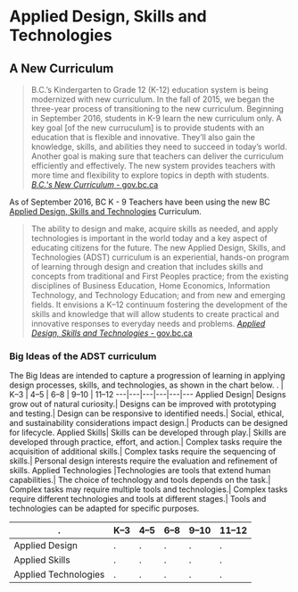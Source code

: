 # Applied Design, Skills and Technologies

## A New Curriculum

> B.C.’s Kindergarten to Grade 12 (K-12) education system is being modernized with new curriculum. In the fall of 2015, we began the three-year process of transitioning to the new curriculum.
> Beginning in September 2016, students in K-9 learn the new curriculum only. 
> A key goal \[of the new curruculum\] is to provide students with an education that is flexible and innovative. They’ll also gain the knowledge, skills, and abilities they need to succeed in today’s world.
> Another goal is making sure that teachers can deliver the curriculum efficiently and effectively. The new system provides teachers with more time and flexibility to explore topics in depth with students.
> [_B.C.'s New Curriculum_ - gov.bc.ca](http://www2.gov.bc.ca/gov/content/education-training/k-12/teach/curriculum)

As of September 2016, BC K - 9 Teachers have been using the new BC [Applied Design, Skills and Technologies](https://curriculum.gov.bc.ca/curriculum/applied-design-skills-and-technologies/introduction) Curriculum.  

> The ability to design and make, acquire skills as needed, and apply technologies is important in the world today and a key aspect of educating citizens for the future.
> The new Applied Design, Skills, and Technologies (ADST) curriculum is an experiential, hands-on program of learning through design and creation that includes skills and concepts from traditional and First Peoples practice; from the existing disciplines of Business Education, Home Economics, Information Technology, and Technology Education; and from new and emerging fields. It envisions a K–12 continuum fostering the development of the skills and knowledge that will allow students to create practical and innovative responses to everyday needs and problems.
> [_Applied Design, Skills and Technologies_ - gov.bc.ca](https://curriculum.gov.bc.ca/curriculum/applied-design-skills-and-technologies/introduction)

### Big Ideas of the ADST curriculum
The Big Ideas are intended to capture a progression of learning in applying design processes, skills, and technologies, as shown in the chart below. 
 . | K–3	| 4–5	| 6–8	| 9–10	| 11–12
---|---|---|---|---|---
Applied Design|	Designs grow out of natural curiosity.|	Designs can be improved with prototyping and testing.|	Design can be responsive to identified needs.|	Social, ethical, and sustainability considerations impact design.|	Products can be designed for lifecycle.
Applied Skills|	Skills can be developed through play.|	Skills are developed through practice, effort, and action.|	Complex tasks require the acquisition of additional skills.|	Complex tasks require the sequencing of skills.|	Personal design interests require the evaluation and refinement of skills.
Applied Technologies	|Technologies are tools that extend human capabilities.| The choice of technology and tools depends on the task.|	Complex tasks may require multiple tools and technologies.|	Complex tasks require different technologies and tools at different stages.|	Tools and technologies can be adapted for specific purposes.


<!-- 
K–5 Foundations

Students in Kindergarten to Grade 5 will have opportunities to develop foundations in Applied Design, Skills, and Technologies within the context of existing curricula.
The curriculum provides Big Ideas and Curricular Competencies for Kindergarten but does not include any Content learning standards. The intent and requirement is that teachers use the learning standards for Curricular Competencies from Applied Design, Skills, and Technologies
K–5 with grade-level content from other subject areas to provide students with cross-curricular opportunities to develop foundational mindsets and skills in design thinking and making.
In the early years, students will be given opportunities to develop foundational skills in Applied Design, Skills, and Technologies through exploratory and purposeful play. As they get older and develop an interest in knowing how things work and making things that work, they will have opportunities to develop foundational skills in activities that have a practical and real-life focus. Students in Kindergarten to Grade 5 will develop the skills for design thinking and a maker mindset in cross-curricular contexts that they will bring to future explorations in Applied Design, Skills, and Technologies.
Grades 6–9 Explorations

Students in Grades 6 to 9 will have opportunities to explore specific areas of Applied Design, Skills, and Technologies while continuing to build their design thinking and foundational skills.
The Applied Design, Skills, and Technologies 6–9 curriculum encompasses content from the four existing Applied Design, Skills, and Technologies disciplines (Business Education, Home Economics, Information and Communications Technology, and Technology Education) and new and emerging fields, and provide opportunities for choice, modularization, and a variety of delivery options. This approach provides provincial recognition of the variety and scope of existing locally developed middle years programs and a template for the development of additional
local programs.
As a result of their explorations in Grades 6 to 9, students may begin to show particular interest in and aptitude for specific Applied Design, Skills, and Technologies areas and set more specialized learning goals.
Grades 10–12 Specializations

Students in Grades 10 to 12 will have opportunities to specialize in a specific area or to continue to explore their interests in more than one area. The specialization might be within the disciplines Business Education, Culinary Arts, Home Economics, Information and Communications Technology, Media Arts, Technology Education, or Tourism, across these and other areas, or in emerging disciplines. The specialization might be driven by students’ desire for practical skills in a particular area, their interests and passions, or their plans for post-secondary education or careers. This will allow students in Grades 10 to 12, who are becoming increasingly independent, to personalize their learning by pursuing interests that are relevant to them.
Features of the ADST curriculum

There is a renewed focus on designing and making, the acquisition of skills, and the application of technologies
The ADST curriculum is now a provincial curriculum for K–12 that can be delivered in different ways at different grade levels
There is a common set of curricular competencies for all of the ADST (formerly Applied Skills) curricula that can also be used as a template for locally developed options now and in the future.

Curricular Competencies
The Curricular Competencies are organized under three headings:
Applied Design
Applied Skills
Applied Technologies
The Curricular Competencies under Applied Design are further organized under subheadings that reflect general stages of designing and making. For Grades 4 to 12, these are:
Understanding context
Defining
Ideating
Prototyping
Testing
Making
Sharing
Elaborations for the Curricular Competencies provide definitions for clarity.
The subheadings for Kindergarten to Grade 3 are simplified in order to be developmentally appropriate; for example, young children do not prototype, test, and make as discernibly separate stages when they are designing and making through exploratory and purposeful play. The three stages of Applied Design that are identified for Kindergarten to Grade 3 encompass all of the stages of designing and making that are identified at higher grade levels, but in a naturalistic and developmentally appropriate way. They are:
Ideating
Making
Sharing
An important feature of the ADST curriculum is that the Curricular Competencies do not change for every grade. They remain the same for Kindergarten to Grade 3, and then there are sets for Grades 4 to 5, 6 to 8, 9 to 10, and 11 to 12. Even then, the changes are quite incremental. This aspect of the curricular design is intended to provide a consistent focus for both students and teachers on the “doing” aspect of the curriculum and to encourage student metacognition.
Students use and develop the core competencies of creative and critical thinking, communication, and the personal and social competencies through the Curricular Competencies of ADST. The chart below gives some examples (but not an exhaustive list).

 . | K–3	| 4–5	| 6–8	| 9–10	| 11–12
---|---|---|---|---|---
Applied Design|	.|	.|	.|	.|	.
Applied Skills|	.|	.|	.|	.|	.
Applied Technologies	|.|	.|	.|	.|	.


-->

 . | K–3	| 4–5	| 6–8	| 9–10	| 11–12
---|---|---|---|---|---
Applied Design|	.|	.|	.|	.|	.
Applied Skills|	.|	.|	.|	.|	.
Applied Technologies	|.|	.|	.|	.|	.
